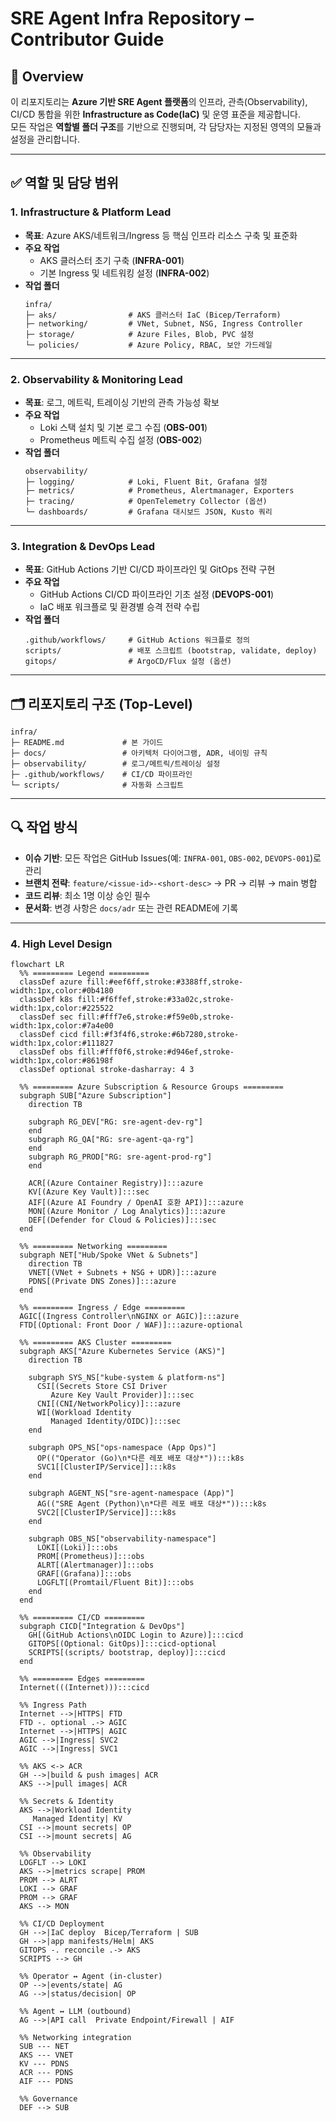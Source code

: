 # SRE Agent Infra Repository – Contributor Guide

## 📌 Overview
이 리포지토리는 **Azure 기반 SRE Agent 플랫폼**의 인프라, 관측(Observability), CI/CD 통합을 위한 **Infrastructure as Code(IaC)** 및 운영 표준을 제공합니다.  
모든 작업은 **역할별 폴더 구조**를 기반으로 진행되며, 각 담당자는 지정된 영역의 모듈과 설정을 관리합니다.

---

## ✅ 역할 및 담당 범위

### 1. **Infrastructure & Platform Lead**
- **목표**: Azure AKS/네트워크/Ingress 등 핵심 인프라 리소스 구축 및 표준화
- **주요 작업**
  - AKS 클러스터 초기 구축 (**INFRA-001**)
  - 기본 Ingress 및 네트워킹 설정 (**INFRA-002**)
- **작업 폴더**
  ```
  infra/
  ├─ aks/                # AKS 클러스터 IaC (Bicep/Terraform)
  ├─ networking/         # VNet, Subnet, NSG, Ingress Controller
  ├─ storage/            # Azure Files, Blob, PVC 설정
  └─ policies/           # Azure Policy, RBAC, 보안 가드레일
  ```

---

### 2. **Observability & Monitoring Lead**
- **목표**: 로그, 메트릭, 트레이싱 기반의 관측 가능성 확보
- **주요 작업**
  - Loki 스택 설치 및 기본 로그 수집 (**OBS-001**)
  - Prometheus 메트릭 수집 설정 (**OBS-002**)
- **작업 폴더**
  ```
  observability/
  ├─ logging/            # Loki, Fluent Bit, Grafana 설정
  ├─ metrics/            # Prometheus, Alertmanager, Exporters
  ├─ tracing/            # OpenTelemetry Collector (옵션)
  └─ dashboards/         # Grafana 대시보드 JSON, Kusto 쿼리
  ```

---

### 3. **Integration & DevOps Lead**
- **목표**: GitHub Actions 기반 CI/CD 파이프라인 및 GitOps 전략 구현
- **주요 작업**
  - GitHub Actions CI/CD 파이프라인 기초 설정 (**DEVOPS-001**)
  - IaC 배포 워크플로 및 환경별 승격 전략 수립
- **작업 폴더**
  ```
  .github/workflows/     # GitHub Actions 워크플로 정의
  scripts/               # 배포 스크립트 (bootstrap, validate, deploy)
  gitops/                # ArgoCD/Flux 설정 (옵션)
  ```

---

## 🗂 리포지토리 구조 (Top-Level)
```
infra/
├─ README.md             # 본 가이드
├─ docs/                 # 아키텍처 다이어그램, ADR, 네이밍 규칙
├─ observability/        # 로그/메트릭/트레이싱 설정
├─ .github/workflows/    # CI/CD 파이프라인
└─ scripts/              # 자동화 스크립트
```

---

## 🔍 작업 방식
- **이슈 기반**: 모든 작업은 GitHub Issues(예: `INFRA-001`, `OBS-002`, `DEVOPS-001`)로 관리
- **브랜치 전략**: `feature/<issue-id>-<short-desc>` → PR → 리뷰 → main 병합
- **코드 리뷰**: 최소 1명 이상 승인 필수
- **문서화**: 변경 사항은 `docs/adr` 또는 관련 README에 기록

---

### 4. **High Level Design**

```mermaid
flowchart LR
  %% ========= Legend =========
  classDef azure fill:#eef6ff,stroke:#3388ff,stroke-width:1px,color:#0b4180
  classDef k8s fill:#f6ffef,stroke:#33a02c,stroke-width:1px,color:#225522
  classDef sec fill:#fff7e6,stroke:#f59e0b,stroke-width:1px,color:#7a4e00
  classDef cicd fill:#f3f4f6,stroke:#6b7280,stroke-width:1px,color:#111827
  classDef obs fill:#fff0f6,stroke:#d946ef,stroke-width:1px,color:#86198f
  classDef optional stroke-dasharray: 4 3

  %% ========= Azure Subscription & Resource Groups =========
  subgraph SUB["Azure Subscription"]
    direction TB

    subgraph RG_DEV["RG: sre-agent-dev-rg"]
    end
    subgraph RG_QA["RG: sre-agent-qa-rg"]
    end
    subgraph RG_PROD["RG: sre-agent-prod-rg"]
    end

    ACR[(Azure Container Registry)]:::azure
    KV[(Azure Key Vault)]:::sec
    AIF[(Azure AI Foundry / OpenAI 호환 API)]:::azure
    MON[(Azure Monitor / Log Analytics)]:::azure
    DEF[(Defender for Cloud & Policies)]:::sec
  end

  %% ========= Networking =========
  subgraph NET["Hub/Spoke VNet & Subnets"]
    direction TB
    VNET[(VNet + Subnets + NSG + UDR)]:::azure
    PDNS[(Private DNS Zones)]:::azure
  end

  %% ========= Ingress / Edge =========
  AGIC[(Ingress Controller\nNGINX or AGIC)]:::azure
  FTD[(Optional: Front Door / WAF)]:::azure-optional

  %% ========= AKS Cluster =========
  subgraph AKS["Azure Kubernetes Service (AKS)"]
    direction TB

    subgraph SYS_NS["kube-system & platform-ns"]
      CSI[(Secrets Store CSI Driver
         Azure Key Vault Provider)]:::sec
      CNI[(CNI/NetworkPolicy)]:::azure
      WI[(Workload Identity
         Managed Identity/OIDC)]:::sec
    end

    subgraph OPS_NS["ops-namespace (App Ops)"]
      OP(("Operator (Go)\n*다른 레포 배포 대상*")):::k8s
      SVC1[[ClusterIP/Service]]:::k8s
    end

    subgraph AGENT_NS["sre-agent-namespace (App)"]
      AG(("SRE Agent (Python)\n*다른 레포 배포 대상*")):::k8s
      SVC2[[ClusterIP/Service]]:::k8s
    end

    subgraph OBS_NS["observability-namespace"]
      LOKI[(Loki)]:::obs
      PROM[(Prometheus)]:::obs
      ALRT[(Alertmanager)]:::obs
      GRAF[(Grafana)]:::obs
      LOGFLT[(Promtail/Fluent Bit)]:::obs
    end
  end

  %% ========= CI/CD =========
  subgraph CICD["Integration & DevOps"]
    GH[(GitHub Actions\nOIDC Login to Azure)]:::cicd
    GITOPS[(Optional: GitOps)]:::cicd-optional
    SCRIPTS[(scripts/ bootstrap, deploy)]:::cicd
  end

  %% ========= Edges =========
  Internet(((Internet))):::cicd

  %% Ingress Path
  Internet -->|HTTPS| FTD
  FTD -. optional .-> AGIC
  Internet -->|HTTPS| AGIC
  AGIC -->|Ingress| SVC2
  AGIC -->|Ingress| SVC1

  %% AKS <-> ACR
  GH -->|build & push images| ACR
  AKS -->|pull images| ACR

  %% Secrets & Identity
  AKS -->|Workload Identity
     Managed Identity| KV
  CSI -->|mount secrets| OP
  CSI -->|mount secrets| AG

  %% Observability
  LOGFLT --> LOKI
  AKS -->|metrics scrape| PROM
  PROM --> ALRT
  LOKI --> GRAF
  PROM --> GRAF
  AKS --> MON

  %% CI/CD Deployment
  GH -->|IaC deploy  Bicep/Terraform | SUB
  GH -->|app manifests/Helm| AKS
  GITOPS -. reconcile .-> AKS
  SCRIPTS --> GH

  %% Operator ↔ Agent (in-cluster)
  OP -->|events/state| AG
  AG -->|status/decision| OP

  %% Agent ↔ LLM (outbound)
  AG -->|API call  Private Endpoint/Firewall | AIF

  %% Networking integration
  SUB --- NET
  AKS --- VNET
  KV --- PDNS
  ACR --- PDNS
  AIF --- PDNS

  %% Governance
  DEF --> SUB
```